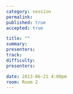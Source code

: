 ```yaml
---
category: session
permalink:
published: true
accepted: true

title: ""
summary:
presenters:
track:
difficulty:
presenters: 

date: 2013-06-21 4:00pm
room: Room 2
---
```

